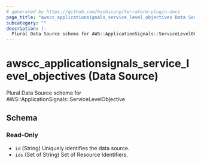 ```yaml
---
# generated by https://github.com/hashicorp/terraform-plugin-docs
page_title: "awscc_applicationsignals_service_level_objectives Data Source - terraform-provider-awscc"
subcategory: ""
description: |-
  Plural Data Source schema for AWS::ApplicationSignals::ServiceLevelObjective
---
```


# awscc_applicationsignals_service_level_objectives (Data Source)

Plural Data Source schema for AWS::ApplicationSignals::ServiceLevelObjective



<!-- schema generated by tfplugindocs -->
## Schema

### Read-Only

- `id` (String) Uniquely identifies the data source.
- `ids` (Set of String) Set of Resource Identifiers.
